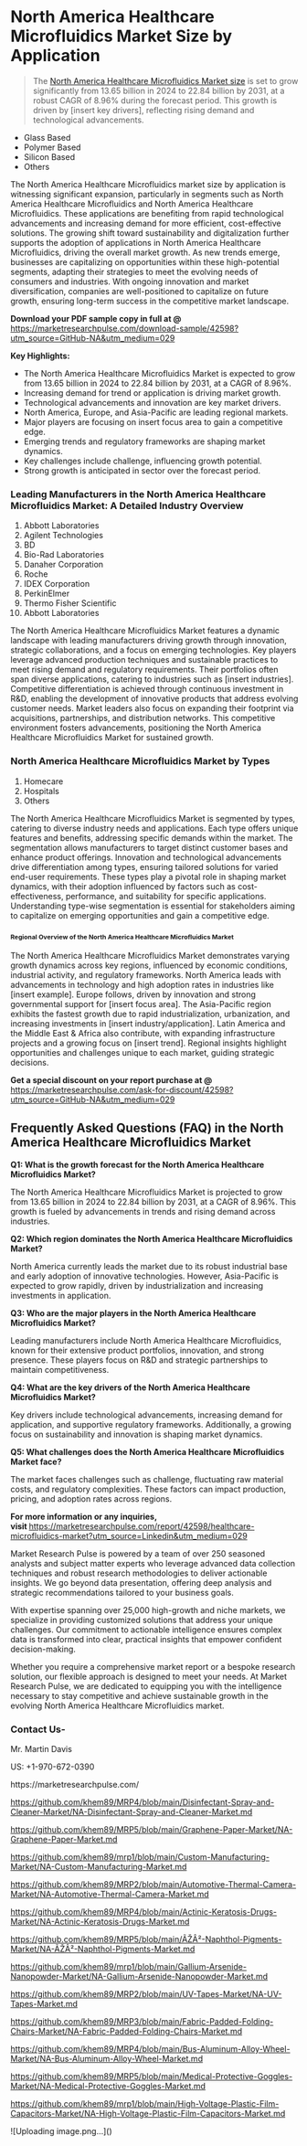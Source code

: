 <h1>North America Healthcare Microfluidics Market&nbsp;Size by Application</h1><blockquote><p>The <a href="https://marketresearchpulse.com/download-sample/42598?utm_source=GitHub-NA&amp;utm_medium=029">North America Healthcare Microfluidics Market size</a> is set to grow significantly from 13.65 billion in 2024 to 22.84 billion by 2031, at a robust CAGR of 8.96% during the forecast period. This growth is driven by [insert key drivers], reflecting rising demand and technological advancements.</p></blockquote><ul><li>Glass Based <li> Polymer Based <li> Silicon Based <li> Others</li></ul><p>The North America Healthcare Microfluidics market size by application is witnessing significant expansion, particularly in segments such as North America Healthcare Microfluidics and North America Healthcare Microfluidics. These applications are benefiting from rapid technological advancements and increasing demand for more efficient, cost-effective solutions. The growing shift toward sustainability and digitalization further supports the adoption of applications in North America Healthcare Microfluidics, driving the overall market growth. As new trends emerge, businesses are capitalizing on opportunities within these high-potential segments, adapting their strategies to meet the evolving needs of consumers and industries. With ongoing innovation and market diversification, companies are well-positioned to capitalize on future growth, ensuring long-term success in the competitive market landscape.</p><p><strong>Download your PDF sample copy in full at @ </strong><a href="https://marketresearchpulse.com/download-sample/42598?utm_source=GitHub-NA&amp;utm_medium=029">https://marketresearchpulse.com/download-sample/42598?utm_source=GitHub-NA&amp;utm_medium=029</a></p><p><strong>Key Highlights: </strong></p><ul><li>The North America Healthcare Microfluidics Market is expected to grow from 13.65 billion in 2024 to 22.84 billion by 2031, at a CAGR of 8.96%.</li><li>Increasing demand for trend or application is driving market growth.</li><li>Technological advancements and innovation are key market drivers.</li><li>North America, Europe, and Asia-Pacific are leading regional markets.</li><li>Major players are focusing on insert focus area to gain a competitive edge.</li><li>Emerging trends and regulatory frameworks are shaping market dynamics.</li><li>Key challenges include challenge, influencing growth potential.</li><li>Strong growth is anticipated in sector over the forecast period.</li></ul><h3>Leading Manufacturers in the North America Healthcare Microfluidics Market: A Detailed Industry Overview</h3><ol><li>Abbott Laboratories</li><li>Agilent Technologies</li><li>BD</li><li>Bio-Rad Laboratories</li><li>Danaher Corporation</li><li>Roche</li><li>IDEX Corporation</li><li>PerkinElmer</li><li>Thermo Fisher Scientific</li><li>Abbott Laboratories</li></ol><div class="flex max-w-full flex-col flex-grow"><div class="min-h-8 text-message flex w-full flex-col items-end gap-2 whitespace-normal break-words [.text-message+&amp;]:mt-5" dir="auto" data-message-author-role="assistant" data-message-id="fd8432e4-4910-450d-b182-61b7bfb0a01f" data-message-model-slug="gpt-4o"><div class="flex w-full flex-col gap-1 empty:hidden first:pt-[3px]"><div class="markdown prose w-full break-words dark:prose-invert light"><p>The North America Healthcare Microfluidics Market features a dynamic landscape with leading manufacturers driving growth through innovation, strategic collaborations, and a focus on emerging technologies. Key players leverage advanced production techniques and sustainable practices to meet rising demand and regulatory requirements. Their portfolios often span diverse applications, catering to industries such as [insert industries]. Competitive differentiation is achieved through continuous investment in R&amp;D, enabling the development of innovative products that address evolving customer needs. Market leaders also focus on expanding their footprint via acquisitions, partnerships, and distribution networks. This competitive environment fosters advancements, positioning the North America Healthcare Microfluidics Market for sustained growth.</p></div></div></div></div><h3>North America Healthcare Microfluidics Market by Types</h3><ol><li>Homecare <li> Hospitals <li> Others</li></ol><div class="flex max-w-full flex-col flex-grow"><div class="min-h-8 text-message flex w-full flex-col items-end gap-2 whitespace-normal break-words [.text-message+&amp;]:mt-5" dir="auto" data-message-author-role="assistant" data-message-id="084470be-0bb7-4664-bddf-5156b4f41249" data-message-model-slug="gpt-4o-mini"><div class="flex w-full flex-col gap-1 empty:hidden first:pt-[3px]"><div class="markdown prose w-full break-words dark:prose-invert light"><p>The North America Healthcare Microfluidics Market is segmented by types, catering to diverse industry needs and applications. Each type offers unique features and benefits, addressing specific demands within the market. The segmentation allows manufacturers to target distinct customer bases and enhance product offerings. Innovation and technological advancements drive differentiation among types, ensuring tailored solutions for varied end-user requirements. These types play a pivotal role in shaping market dynamics, with their adoption influenced by factors such as cost-effectiveness, performance, and suitability for specific applications. Understanding type-wise segmentation is essential for stakeholders aiming to capitalize on emerging opportunities and gain a competitive edge.</p></div></div></div></div><h3><span style="font-size: 11px;">Regional Overview of the North America Healthcare Microfluidics Market</span></h3><div class="flex max-w-full flex-col flex-grow"><div class="min-h-8 text-message flex w-full flex-col items-end gap-2 whitespace-normal break-words [.text-message+&amp;]:mt-5" dir="auto" data-message-author-role="assistant" data-message-id="e9038762-ce64-4e30-91c9-9bd413514231" data-message-model-slug="gpt-4o-mini"><div class="flex w-full flex-col gap-1 empty:hidden first:pt-[3px]"><div class="markdown prose w-full break-words dark:prose-invert light"><p>The North America Healthcare Microfluidics Market demonstrates varying growth dynamics across key regions, influenced by economic conditions, industrial activity, and regulatory frameworks. North America leads with advancements in technology and high adoption rates in industries like [insert example]. Europe follows, driven by innovation and strong governmental support for [insert focus area]. The Asia-Pacific region exhibits the fastest growth due to rapid industrialization, urbanization, and increasing investments in [insert industry/application]. Latin America and the Middle East &amp; Africa also contribute, with expanding infrastructure projects and a growing focus on [insert trend]. Regional insights highlight opportunities and challenges unique to each market, guiding strategic decisions.</p></div></div></div></div><p><strong>Get a special discount on your report purchase at @ </strong><a href="https://marketresearchpulse.com/ask-for-discount/42598?utm_source=GitHub-NA&amp;utm_medium=029">https://marketresearchpulse.com/ask-for-discount/42598?utm_source=GitHub-NA&amp;utm_medium=029</a></p><h2>Frequently Asked Questions (FAQ) in the North America Healthcare Microfluidics Market</h2><p><strong>Q1: What is the growth forecast for the North America Healthcare Microfluidics Market?</strong></p><p>The North America Healthcare Microfluidics Market is projected to grow from 13.65 billion in 2024 to 22.84 billion by 2031, at a CAGR of 8.96%. This growth is fueled by advancements in trends and rising demand across industries.</p><p><strong>Q2: Which region dominates the North America Healthcare Microfluidics Market?</strong></p><p>North America currently leads the market due to its robust industrial base and early adoption of innovative technologies. However, Asia-Pacific is expected to grow rapidly, driven by industrialization and increasing investments in application.</p><p><strong>Q3: Who are the major players in the North America Healthcare Microfluidics Market?</strong></p><p>Leading manufacturers include North America Healthcare Microfluidics, known for their extensive product portfolios, innovation, and strong presence. These players focus on R&amp;D and strategic partnerships to maintain competitiveness.</p><p><strong>Q4: What are the key drivers of the North America Healthcare Microfluidics Market?</strong></p><p>Key drivers include technological advancements, increasing demand for application, and supportive regulatory frameworks. Additionally, a growing focus on sustainability and innovation is shaping market dynamics.</p><p><strong>Q5: What challenges does the North America Healthcare Microfluidics Market face?</strong></p><p>The market faces challenges such as challenge, fluctuating raw material costs, and regulatory complexities. These factors can impact production, pricing, and adoption rates across regions.</p><p><strong>For more information or any inquiries, visit&nbsp;</strong><a href="https://marketresearchpulse.com/report/42598/healthcare-microfluidics-market?utm_source=Linkedin&utm_medium=029">https://marketresearchpulse.com/report/42598/healthcare-microfluidics-market?utm_source=Linkedin&utm_medium=029</a></p><p>Market Research Pulse is powered by a team of over 250 seasoned analysts and subject matter experts who leverage advanced data collection techniques and robust research methodologies to deliver actionable insights. We go beyond data presentation, offering deep analysis and strategic recommendations tailored to your business goals.</p><p>With expertise spanning over 25,000 high-growth and niche markets, we specialize in providing customized solutions that address your unique challenges. Our commitment to actionable intelligence ensures complex data is transformed into clear, practical insights that empower confident decision-making.</p><p>Whether you require a comprehensive market report or a bespoke research solution, our flexible approach is designed to meet your needs. At Market Research Pulse, we are dedicated to equipping you with the intelligence necessary to stay competitive and achieve sustainable growth in the evolving North America Healthcare Microfluidics market.</p><h3><strong>Contact Us-</strong></h3><p>Mr. Martin Davis</p><p>US: +1-970-672-0390</p><p>https://marketresearchpulse.com/</p><p><a href="https://github.com/khem89/MRP4/blob/main/Disinfectant-Spray-and-Cleaner-Market/NA-Disinfectant-Spray-and-Cleaner-Market.md">https://github.com/khem89/MRP4/blob/main/Disinfectant-Spray-and-Cleaner-Market/NA-Disinfectant-Spray-and-Cleaner-Market.md</a></p><p><a href="https://github.com/khem89/MRP5/blob/main/Graphene-Paper-Market/NA-Graphene-Paper-Market.md">https://github.com/khem89/MRP5/blob/main/Graphene-Paper-Market/NA-Graphene-Paper-Market.md</a></p><p><a href="https://github.com/khem89/mrp1/blob/main/Custom-Manufacturing-Market/NA-Custom-Manufacturing-Market.md">https://github.com/khem89/mrp1/blob/main/Custom-Manufacturing-Market/NA-Custom-Manufacturing-Market.md</a></p><p><a href="https://github.com/khem89/MRP2/blob/main/Automotive-Thermal-Camera-Market/NA-Automotive-Thermal-Camera-Market.md">https://github.com/khem89/MRP2/blob/main/Automotive-Thermal-Camera-Market/NA-Automotive-Thermal-Camera-Market.md</a></p><p><a href="https://github.com/khem89/MRP4/blob/main/Actinic-Keratosis-Drugs-Market/NA-Actinic-Keratosis-Drugs-Market.md">https://github.com/khem89/MRP4/blob/main/Actinic-Keratosis-Drugs-Market/NA-Actinic-Keratosis-Drugs-Market.md</a></p><p><a href="https://github.com/khem89/MRP5/blob/main/ÃŽÂ²-Naphthol-Pigments-Market/NA-ÃŽÂ²-Naphthol-Pigments-Market.md">https://github.com/khem89/MRP5/blob/main/ÃŽÂ²-Naphthol-Pigments-Market/NA-ÃŽÂ²-Naphthol-Pigments-Market.md</a></p><p><a href="https://github.com/khem89/mrp1/blob/main/Gallium-Arsenide-Nanopowder-Market/NA-Gallium-Arsenide-Nanopowder-Market.md">https://github.com/khem89/mrp1/blob/main/Gallium-Arsenide-Nanopowder-Market/NA-Gallium-Arsenide-Nanopowder-Market.md</a></p><p><a href="https://github.com/khem89/MRP2/blob/main/UV-Tapes-Market/NA-UV-Tapes-Market.md">https://github.com/khem89/MRP2/blob/main/UV-Tapes-Market/NA-UV-Tapes-Market.md</a></p><p><a href="https://github.com/khem89/MRP3/blob/main/Fabric-Padded-Folding-Chairs-Market/NA-Fabric-Padded-Folding-Chairs-Market.md">https://github.com/khem89/MRP3/blob/main/Fabric-Padded-Folding-Chairs-Market/NA-Fabric-Padded-Folding-Chairs-Market.md</a></p><p><a href="https://github.com/khem89/MRP4/blob/main/Bus-Aluminum-Alloy-Wheel-Market/NA-Bus-Aluminum-Alloy-Wheel-Market.md">https://github.com/khem89/MRP4/blob/main/Bus-Aluminum-Alloy-Wheel-Market/NA-Bus-Aluminum-Alloy-Wheel-Market.md</a></p><p><a href="https://github.com/khem89/MRP5/blob/main/Medical-Protective-Goggles-Market/NA-Medical-Protective-Goggles-Market.md">https://github.com/khem89/MRP5/blob/main/Medical-Protective-Goggles-Market/NA-Medical-Protective-Goggles-Market.md</a></p><p><a href="https://github.com/khem89/mrp1/blob/main/High-Voltage-Plastic-Film-Capacitors-Market/NA-High-Voltage-Plastic-Film-Capacitors-Market.md">https://github.com/khem89/mrp1/blob/main/High-Voltage-Plastic-Film-Capacitors-Market/NA-High-Voltage-Plastic-Film-Capacitors-Market.md</a></p>
![Uploading image.png…]()

